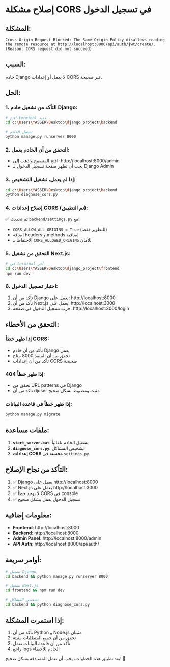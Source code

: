 # إصلاح مشكلة CORS في تسجيل الدخول

## المشكلة:
```
Cross-Origin Request Blocked: The Same Origin Policy disallows reading the remote resource at http://localhost:8000/api/auth/jwt/create/. (Reason: CORS request did not succeed).
```

## السبب:
خادم Django لا يعمل أو إعدادات CORS غير صحيحة.

## الحل:

### 1. التأكد من تشغيل خادم Django:

```bash
# افتح terminal جديد
cd c:\Users\YASSER\Desktop\django_project\backend

# تشغيل الخادم
python manage.py runserver 8000
```

### 2. التحقق من أن الخادم يعمل:
- افتح المتصفح واذهب إلى: http://localhost:8000/admin
- يجب أن تظهر صفحة تسجيل الدخول لـ Django Admin

### 3. إذا لم يعمل، تشغيل التشخيص:

```bash
cd c:\Users\YASSER\Desktop\django_project\backend
python diagnose_cors.py
```

### 4. إصلاح إعدادات CORS (تم التطبيق):

✅ تم تحديث `backend/settings.py` مع:
- `CORS_ALLOW_ALL_ORIGINS = True` (للتطوير فقط)
- إضافة headers و methods إضافية
- الاحتفاظ بـ `CORS_ALLOWED_ORIGINS` للأمان

### 5. التحقق من تشغيل Next.js:

```bash
# في terminal آخر
cd c:\Users\YASSER\Desktop\django_project\frontend
npm run dev
```

### 6. اختبار تسجيل الدخول:

1. تأكد من أن Django يعمل على: http://localhost:8000
2. تأكد من أن Next.js يعمل على: http://localhost:3000
3. جرب تسجيل الدخول في صفحة: http://localhost:3000/login

## التحقق من الأخطاء:

### إذا ظهر خطأ CORS:
- تأكد من أن خادم Django يعمل
- تحقق من أن المنفذ 8000 متاح
- تأكد من أن إعدادات CORS صحيحة

### إذا ظهر خطأ 404:
- تحقق من URL patterns في Django
- تأكد من أن djoser مثبت ومضبوط بشكل صحيح

### إذا ظهر خطأ في قاعدة البيانات:
```bash
python manage.py migrate
```

## ملفات مساعدة:

1. **`start_server.bat`**: تشغيل الخادم تلقائياً
2. **`diagnose_cors.py`**: تشخيص المشاكل
3. **إعدادات CORS محسنة** في `settings.py`

## التأكد من نجاح الإصلاح:

1. ✅ Django يعمل على http://localhost:8000
2. ✅ Next.js يعمل على http://localhost:3000
3. ✅ لا يوجد خطأ CORS في console
4. ✅ تسجيل الدخول يعمل بشكل صحيح

## معلومات إضافية:

- **Frontend**: http://localhost:3000
- **Backend**: http://localhost:8000
- **Admin Panel**: http://localhost:8000/admin
- **API Auth**: http://localhost:8000/api/auth/

## أوامر سريعة:

```bash
# تشغيل Django
cd backend && python manage.py runserver 8000

# تشغيل Next.js
cd frontend && npm run dev

# تشخيص المشاكل
cd backend && python diagnose_cors.py
```

## إذا استمرت المشكلة:

1. تأكد من أن Python و Node.js مثبتان
2. تحقق من أن جميع المتطلبات مثبتة
3. تأكد من أن قاعدة البيانات تعمل
4. راجع logs الخادم للأخطاء

بعد تطبيق هذه الخطوات، يجب أن تعمل المصادقة بشكل صحيح! 🎉
